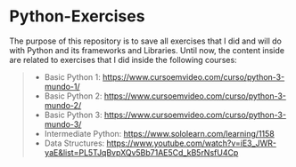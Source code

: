 # Python-Exercises

The purpose of this repository is to save all exercises that I did and will do with Python and its frameworks and Libraries.
Until now, the content inside are related to exercises that I did inside the following courses:

> * Basic Python 1: https://www.cursoemvideo.com/curso/python-3-mundo-1/
> * Basic Python 2: https://www.cursoemvideo.com/curso/python-3-mundo-2/
> * Basic Python 3: https://www.cursoemvideo.com/curso/python-3-mundo-3/
> * Intermediate Python: https://www.sololearn.com/learning/1158
> * Data Structures: https://www.youtube.com/watch?v=iE3_JWR-yaE&list=PL5TJqBvpXQv5Bb71AE5Cd_kB5rNsfU4Cp


